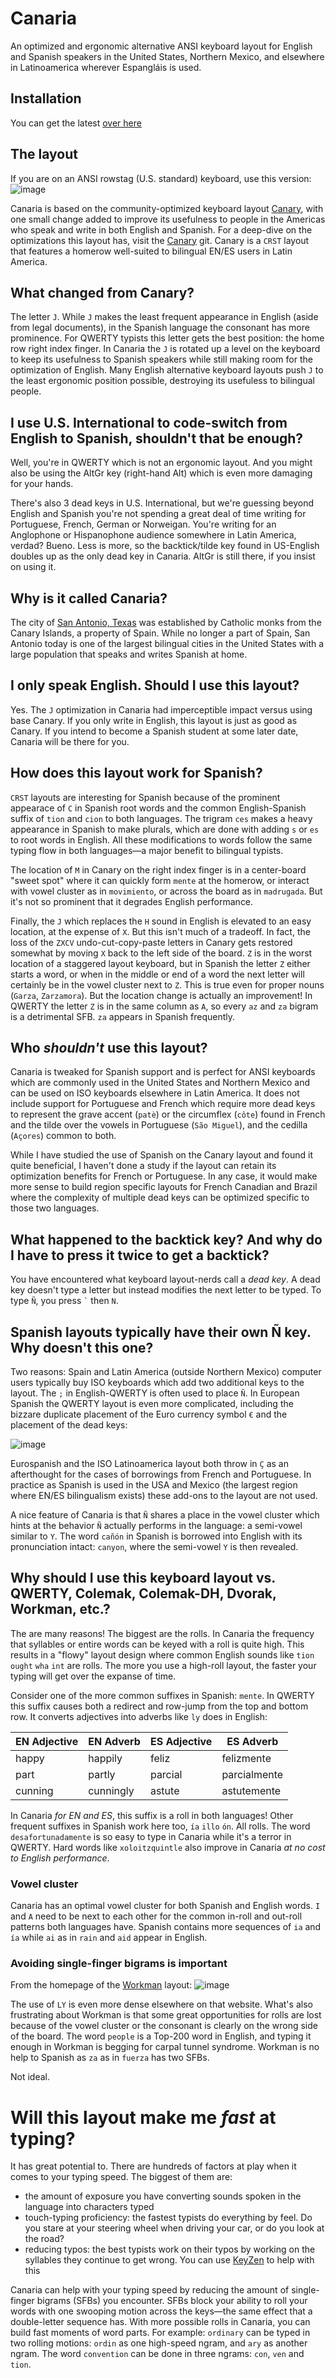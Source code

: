 # Canaria
An optimized and ergonomic alternative ANSI keyboard layout for English and Spanish speakers in the United States, Northern Mexico, and elsewhere in Latinoamerica wherever Espangláis is used.

## Installation
You can get the latest [over here](https://github.com/christoofar/canaria/releases/tag/latest)

## The layout
If you are on an ANSI rowstag (U.S. standard) keyboard, use this version:
![image](https://github.com/christoofar/canaria/assets/5059144/55472c0b-efe9-4dce-8002-5a4227e5ff7c)


Canaria is based on the community-optimized keyboard layout [Canary](https://github.com/Apsu/Canary), with one small change added to improve its usefulness to people in the Americas who speak and write in both English and Spanish.  For a deep-dive on the optimizations this layout has, visit the [Canary](https://github.com/Apsu/Canary) git.  Canary is a `CRST` layout that features a homerow well-suited to bilingual EN/ES users in Latin America. 

## What changed from Canary?
The letter `J`.  While `J` makes the least frequent appearance in English (aside from legal documents), in the Spanish language the consonant has more prominence.  For QWERTY typists this letter gets the best position: the home row right index finger.  In Canaria the `J` is rotated up a level on the keyboard to keep its usefulness to Spanish speakers while still making room for the optimization of English.   Many English alternative keyboard layouts push `J` to the least ergonomic position possible, destroying its usefuless to bilingual people.

## I use U.S. International to code-switch from English to Spanish, shouldn't that be enough?
Well, you're in QWERTY which is not an ergonomic layout.  And you might also be using the AltGr key (right-hand Alt) which is even more damaging for your hands.

There's also 3 dead keys in U.S. International, but we're guessing beyond English and Spanish you're not spending a great deal of time writing for Portuguese, French, German or Norweigan.  You're writing for an Anglophone or Hispanophone audience somewhere in Latin America, verdad?  Bueno.   Less is more, so the backtick/tilde key found in US-English doubles up as the only dead key in Canaria.  AltGr is still there, if you insist on using it.

## Why is it called Canaria?

The city of [San Antonio, Texas](https://en.wikipedia.org/wiki/San_Antonio) was established by Catholic monks from the Canary Islands, a property of Spain.   While no longer a part of Spain, San Antonio today is one of the largest bilingual cities in the United States with a large population that speaks and writes Spanish at home.

## I only speak English.  Should I use this layout?

Yes.  The `J` optimization in Canaria had imperceptible impact versus using base Canary.  If you only write in English, this layout is just as good as Canary.  If you intend to become a Spanish student at some later date, Canaria will be there for you.

## How does this layout work for Spanish?

`CRST` layouts are interesting for Spanish because of the prominent appearace of `C` in Spanish root words and the common English-Spanish suffix of `tion` and `cion` to both languages.  The trigram `ces` makes a heavy appearance in Spanish to make plurals, which are done with adding `s` or `es` to root words in English.  All these modifications to words follow the same typing flow in both languages—a major benefit to bilingual typists.

The location of `M` in Canary on the right index finger is in a center-board "sweet spot" where it can quickly form `mente` at the homerow, or interact with vowel cluster as in `movimiento`,  or across the board as in `madrugada`.   But it's not so prominent that it degrades English performance.

Finally, the `J` which replaces the `H` sound in English is elevated to an easy location, at the expense of `X`.  But this isn't much of a tradeoff.   In fact, the loss of the `ZXCV` undo-cut-copy-paste letters in Canary gets restored somewhat by moving `X` back to the left side of the board.  `Z` is in the worst location of a staggered layout keyboard, but in Spanish the letter `Z` either starts a word, or when in the middle or end of a word the next letter will certainly be in the vowel cluster next to `Z`.  This is true even for proper nouns (`Garza`, `Zarzamora`).  But the location change is actually an improvement!  In QWERTY the letter `Z` is in the same column as `A`, so every `az` and `za` bigram is a detrimental SFB.  `za` appears in Spanish frequently.

## Who _shouldn't_ use this layout?

Canaria is tweaked for Spanish support and is perfect for ANSI keyboards which are commonly used in the United States and Northern Mexico and can be used on ISO keyboards elsewhere in Latin America.   It does not include support for Portuguese and French which require more dead keys to represent the grave accent (`patè`) or the circumflex (`côte`) found in French and the tilde over the vowels in Portuguese (`São Miguel`), and the cedilla (`Açores`) common to both.

While I have studied the use of Spanish on the Canary layout and found it quite beneficial, I haven't done a study if the layout can retain its optimization benefits for French or Portuguese.  In any case, it would make more sense to build region specific layouts for French Canadian and Brazil where the complexity of multiple dead keys can be optimized specific to those two languages.

## What happened to the backtick key?  And why do I have to press it twice to get a backtick?

You have encountered what keyboard layout-nerds call a _dead key_.  A dead key doesn't type a letter but instead modifies the next letter to be typed.   To type `Ñ`, you press `` ` `` then `N`.

## Spanish layouts typically have their own Ñ key.  Why doesn't this one?

Two reasons:  Spain and Latin America (outside Northern Mexico) computer users typically buy ISO keyboards which add two additional keys to the layout.  The `;` in English-QWERTY is often used to place `Ñ`.   In European Spanish the QWERTY layout is even more complicated, including the bizzare duplicate placement of the Euro currency symbol `€` and the placement of the dead keys:

![image](https://github.com/christoofar/canaria/assets/5059144/10a007b1-3fd1-4322-b64e-a4f68b13804b)

Eurospanish and the ISO Latinoamerica layout both throw in `Ç` as an afterthought for the cases of borrowings from French and Portuguese.   In practice as Spanish is used in the USA and Mexico (the largest region where EN/ES bilingualism exists) these add-ons to the layout are not used.

A nice feature of Canaria is that `Ñ` shares a place in the vowel cluster which hints at the behavior `Ñ` actually performs in the language: a semi-vowel similar to `Y`.   The word `cañón` in Spanish is borrowed into English with its pronunciation intact: `canyon`, where the semi-vowel `Y` is then revealed.

## Why should I use this keyboard layout vs. QWERTY, Colemak, Colemak-DH, Dvorak, Workman, etc.?

The are many reasons!  The biggest are the rolls.  In Canaria the frequency that syllables or entire words can be keyed with a roll is quite high.   This results in a "flowy" layout design where common English sounds like `tion` `ought` `wha` `int` are rolls.  The more you use a high-roll layout, the faster your typing will get over the expanse of time.

Consider one of the more common suffixes in Spanish: `mente`.  In QWERTY this suffix causes both a redirect and row-jump from the top and bottom row.  It converts adjectives into adverbs like `ly` does in English:

| EN Adjective | EN Adverb | ES Adjective | ES Adverb |
|--------------|-----------|--------------|-----------|
| happy | happily | feliz | felizmente |
| part | partly | parcial | parcialmente |
| cunning | cunningly | astute | astutemente |

In Canaria _for EN and ES_, this suffix is a roll in both languages!  Other frequent suffixes in Spanish work here too, `ía` `illo` `ón`.  All rolls.   The word `desafortunadamente` is so easy to type in Canaria while it's a terror in QWERTY.   Hard words like `xoloitzquintle` also improve in Canaria _at no cost to English performance_.

### Vowel cluster

Canaria has an optimal vowel cluster for both Spanish and English words.  `I` and `A` need to be next to each other for the common in-roll and out-roll patterns both languages have.   Spanish contains more sequences of `ia` and `ía` while `ai` as in `rain` and `aid` appear in English.

### Avoiding single-finger bigrams is important

From the homepage of the [Workman](https://workmanlayout.org) layout:
![image](https://github.com/christoofar/canaria/assets/5059144/7ed67028-665f-4c39-b56f-2cc27ceeaa9c)

The use of `LY` is even more dense elsewhere on that website.  What's also frustrating about Workman is that some great opportunities for rolls are lost because of the vowel cluster or the consonant is clearly on the wrong side of the board.  The word `people` is a Top-200 word in English, and typing it enough in Workman is begging for carpal tunnel syndrome.   Workman is no help to Spanish as `za` as in `fuerza` has two SFBs.

Not ideal.

# Will this layout make me _fast_ at typing?

It has great potential to.  There are hundreds of factors at play when it comes to your typing speed.  The biggest of them are:
  - the amount of exposure you have converting sounds spoken in the language into characters typed
  - touch-typing proficiency: the fastest typists do everything by feel.   Do you stare at your steering wheel when driving your car, or do you look at the road?
  - reducing typos: the best typists work on their typos by working on the syllables they continue to get wrong.   You can use [KeyZen](https://adamgradzki.com/keyzen3/) to help with this

Canaria can help with your typing speed by reducing the amount of single-finger bigrams (SFBs) you encounter.  SFBs block your ability to roll your words with one swooping motion across the keys—the same effect that a double-letter sequence has.   With more possible rolls in Canaria, you can build fast moments of word parts.   For example: `ordinary` can be typed in two rolling motions: `ordin` as one high-speed ngram, and `ary` as another ngram.   The word `convention` can be done in three ngrams:  `con`, `ven` and `tion`.

